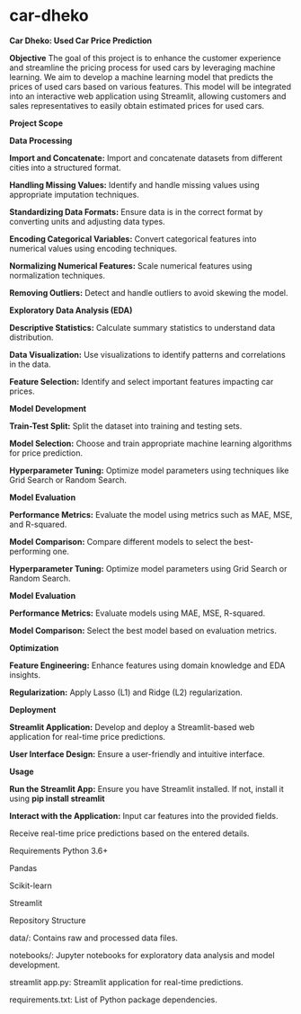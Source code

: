 # car-dheko
**Car Dheko: Used Car Price Prediction**

**Objective**
The goal of this project is to enhance the customer experience and streamline the pricing process for used cars by leveraging machine learning. We aim to develop a machine learning model that predicts the prices of used cars based on various features. This model will be integrated into an interactive web application using Streamlit, allowing customers and sales representatives to easily obtain estimated prices for used cars.

**Project Scope**

**Data Processing**

**Import and Concatenate:** Import and concatenate datasets from different cities into a structured format.

**Handling Missing Values:** Identify and handle missing values   using appropriate imputation techniques.

**Standardizing Data Formats:** Ensure data is in the correct format by converting units and adjusting data types.

**Encoding Categorical Variables:** Convert categorical features into numerical values using encoding techniques.

**Normalizing Numerical Features:** Scale numerical features using normalization techniques.

**Removing Outliers:** Detect and handle outliers to avoid skewing the model.

**Exploratory Data Analysis (EDA)**

**Descriptive Statistics:** Calculate summary statistics to understand data distribution.

**Data Visualization:** Use visualizations to identify patterns and correlations in the data.

**Feature Selection:** Identify and select important features impacting car prices.

**Model Development**

**Train-Test Split:** Split the dataset into training and testing sets.

**Model Selection:** Choose and train appropriate machine learning algorithms for price prediction.

**Hyperparameter Tuning:** Optimize model parameters using techniques like Grid Search or Random Search.

**Model Evaluation**

**Performance Metrics:** Evaluate the model using metrics such as MAE, MSE, and R-squared.

**Model Comparison:** Compare different models to select the best-performing one.


**Hyperparameter Tuning:** Optimize model parameters using Grid Search or Random Search.

**Model Evaluation**

**Performance Metrics:** Evaluate models using MAE, MSE, R-squared.

**Model Comparison:** Select the best model based on evaluation metrics.

**Optimization**

**Feature Engineering:** Enhance features using domain knowledge and EDA insights.

**Regularization:** Apply Lasso (L1) and Ridge (L2) regularization.

**Deployment**

**Streamlit Application:** Develop and deploy a Streamlit-based web application for real-time price predictions.

**User Interface Design:** Ensure a user-friendly and intuitive interface.

**Usage**

**Run the Streamlit App:**
Ensure you have Streamlit installed. If not, install it using 
**pip install streamlit**

**Interact with the Application:**
Input car features into the provided fields.

Receive real-time price predictions based on the entered details.

Requirements
Python 3.6+

Pandas

Scikit-learn

Streamlit

Repository Structure

data/: Contains raw and processed data files.

notebooks/: Jupyter notebooks for exploratory data analysis and model development.

streamlit app.py: Streamlit application for real-time predictions.

requirements.txt: List of Python package dependencies.
